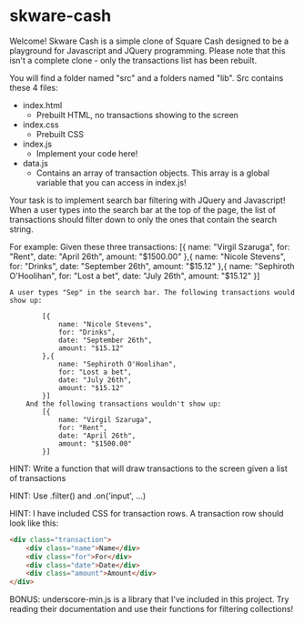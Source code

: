 # skware-cash

Welcome! Skware Cash is a simple clone of Square Cash designed to be a playground for Javascript and JQuery programming. Please note that this isn't a complete clone - only the transactions list has been rebuilt.

You will find a folder named "src" and a folders named "lib". Src contains these 4 files:

- index.html
	- Prebuilt HTML, no transactions showing to the screen
- index.css
	- Prebuilt CSS
- index.js
	- Implement your code here!
- data.js
	- Contains an array of transaction objects. This array is a global variable that you can access in index.js!

Your task is to implement search bar filtering with JQuery and Javascript! When a user types into the search bar at the top of the page, the list of transactions should filter down to only the ones that contain the search string.

For example:
	Given these three transactions:
		[{
			name: "Virgil Szaruga",
			for: "Rent",
			date: "April 26th",
			amount: "$1500.00"
		},{
			name: "Nicole Stevens",
			for: "Drinks",
			date: "September 26th",
			amount: "$15.12"
		},{
			name: "Sephiroth O'Hoolihan",
			for: "Lost a bet",
			date: "July 26th",
			amount: "$15.12"
		}]

	A user types "Sep" in the search bar. The following transactions would show up:
```
		[{
			name: "Nicole Stevens",
			for: "Drinks",
			date: "September 26th",
			amount: "$15.12"
		},{
			name: "Sephiroth O'Hoolihan",
			for: "Lost a bet",
			date: "July 26th",
			amount: "$15.12"
		}]
	And the following transactions wouldn't show up:
		[{
			name: "Virgil Szaruga",
			for: "Rent",
			date: "April 26th",
			amount: "$1500.00"
		}]
```
HINT: Write a function that will draw transactions to the screen given a list of transactions

HINT: Use .filter() and .on('input', ...)

HINT: I have included CSS for transaction rows. A transaction row should look like this:
```html
<div class="transaction">
	<div class="name">Name</div>
	<div class="for">For</div>
	<div class="date">Date</div>
	<div class="amount">Amount</div>
</div>
```

BONUS: underscore-min.js is a library that I've included in this project. Try reading their documentation and use their functions for filtering collections!
